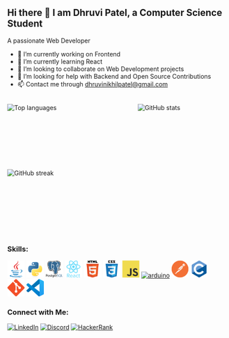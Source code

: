 ## Hi there 👋 I am Dhruvi Patel, a Computer Science Student
A passionate Web Developer 
- 🔭 I’m currently working on Frontend
- 🌱 I’m currently learning React
- 👯 I’m looking to collaborate on Web Development projects
- 🤔 I’m looking for help with Backend and Open Source Contributions
- 📫 Contact me through dhruvinikhilpatel@gmail.com
<br>
<div style="display: flex; justify-content: left;">
    <img src="https://github-readme-stats.vercel.app/api/top-langs/?username=dhruvi2403&layout=compact&theme=radical" width="300" height="150" alt="Top languages" />
    <img src="https://github-readme-stats.vercel.app/api?username=dhruvi2403&show_icons=true&theme=radical" width="300" height="150" alt="GitHub stats" />
  </div>
  <div style="display: flex; justify-content: left;">
    <img src="https://streak-stats.demolab.com/?user=dhruvi2403&theme=radical" width="350" height="150" alt="GitHub streak" />
  </div>

### Skills:
<p>
  <a href="https://www.java.com" rel="nofollow"> <img src="https://raw.githubusercontent.com/devicons/devicon/master/icons/java/java-original.svg" alt="java" width="40" height="40" style="max-width: 100%;"></a>
  <a href="https://www.python.org" rel="nofollow"> <img src="https://raw.githubusercontent.com/devicons/devicon/master/icons/python/python-original.svg" alt="python" width="40" height="40" style="max-width: 100%;"></a>
  <a href="https://www.postgresql.org" rel="nofollow"> <img src="https://raw.githubusercontent.com/devicons/devicon/master/icons/postgresql/postgresql-original-wordmark.svg" alt="postgresql" width="40" height="40" style="max-width: 100%;"></a>
  <a href="https://reactjs.org/" rel="nofollow"> <img src="https://raw.githubusercontent.com/devicons/devicon/master/icons/react/react-original-wordmark.svg" alt="react" width="40" height="40" style="max-width: 100%;"></a>
  <a href="https://www.w3.org/html/" rel="nofollow"> <img src="https://raw.githubusercontent.com/devicons/devicon/master/icons/html5/html5-original-wordmark.svg" alt="html5" width="40" height="40" style="max-width: 100%;"></a>
  <a href="https://www.w3schools.com/css/" rel="nofollow"><img src="https://raw.githubusercontent.com/devicons/devicon/master/icons/css3/css3-original-wordmark.svg" alt="css3" width="40" height="40" style="max-width: 100%;"></a>
  <a href="https://developer.mozilla.org/en-US/docs/Web/JavaScript" rel="nofollow"><img src="https://raw.githubusercontent.com/devicons/devicon/master/icons/javascript/javascript-original.svg" alt="javascript" width="40" height="40" style="max-width: 100%;"></a>
  <a href="https://www.arduino.cc/" rel="nofollow"><img src="https://camo.githubusercontent.com/6fcd1c570f8a902233682fea6938ec8e8a3727080ad41312ce5a39004de43087/68747470733a2f2f63646e2e776f726c64766563746f726c6f676f2e636f6d2f6c6f676f732f61726475696e6f2d312e737667" alt="arduino" width="40" height="40" style="max-width: 100%;"></a>
  <a href="https://www.postman.com/" rel="nofollow"><img src="https://raw.githubusercontent.com/devicons/devicon/master/icons/postman/postman-original.svg" alt="Postman" width="40" height="40" style="max-width: 100%;"></a>    
  <a href="https://www.cprogramming.com/" rel="nofollow"><img src="https://raw.githubusercontent.com/devicons/devicon/master/icons/c/c-original.svg" alt="c" width="40" height="40" style="max-width: 100%;"></a>    
  <a href="https://git-scm.com/" rel="nofollow"><img src="https://raw.githubusercontent.com/devicons/devicon/master/icons/git/git-original.svg" alt="git" width="40" height="40" style="max-width: 100%;"></a>    
  <a href="https://code.visualstudio.com/" rel="nofollow"><img src="https://raw.githubusercontent.com/devicons/devicon/master/icons/vscode/vscode-original.svg" alt="vscode" width="40" height="40" style="max-width: 100%;"></a>    
</p>


### Connect with Me:
[![LinkedIn](https://img.shields.io/badge/LinkedIn-0A66C2?style=for-the-badge&logo=linkedin&logoColor=white)](https://www.linkedin.com/in/dhruvi-patel-192ba7310/)
[![Discord](https://img.shields.io/badge/Discord-5865F2?style=for-the-badge&logo=discord&logoColor=white)]([https://discord.com/](https://discord.com/users/dhruvipatel_24/))
[![HackerRank](https://img.shields.io/badge/HackerRank-2EC866?style=for-the-badge&logo=hackerrank&logoColor=white)](https://www.hackerrank.com/profile/dhruvinikhilpat1/)
